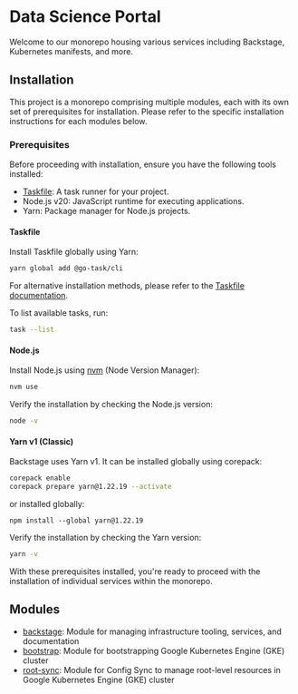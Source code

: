 # Data Science Portal

Welcome to our monorepo housing various services including Backstage, Kubernetes manifests, and more.

## Installation

This project is a monorepo comprising multiple modules, each with its own set of prerequisites for installation. Please refer to the specific installation instructions for each modules below.

### Prerequisites

Before proceeding with installation, ensure you have the following tools installed:

- [Taskfile](https://taskfile.dev): A task runner for your project.
- Node.js v20: JavaScript runtime for executing applications.
- Yarn: Package manager for Node.js projects.

#### Taskfile

Install Taskfile globally using Yarn:

```bash
yarn global add @go-task/cli
```

For alternative installation methods, please refer to the [Taskfile documentation](https://taskfile.dev/installation/).

To list available tasks, run:

```bash
task --list
```

#### Node.js

Install Node.js using [nvm](https://github.com/nvm-sh/nvm) (Node Version Manager):

```bash
nvm use
```

Verify the installation by checking the Node.js version:

```bash
node -v
```

#### Yarn v1 (Classic)

Backstage uses Yarn v1. It can be installed globally using corepack:

```bash
corepack enable
corepack prepare yarn@1.22.19 --activate
```

or installed globally:

```
npm install --global yarn@1.22.19
```

Verify the installation by checking the Yarn version:

```bash
yarn -v
```

With these prerequisites installed, you're ready to proceed with the installation of individual services within the monorepo.

## Modules

- [backstage](./backstage/README.md): Module for managing infrastructure tooling, services, and documentation
- [bootstrap](./bootstrap/README.md): Module for bootstrapping Google Kubernetes Engine (GKE) cluster
- [root-sync](./bootstrap/README.md): Module for Config Sync to manage root-level resources in Google Kubernetes Engine (GKE) cluster
